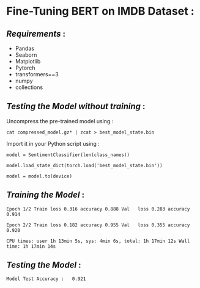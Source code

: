 # Fine-Tuning BERT on IMDB Dataset :

## ***Requirements*** :

* Pandas
* Seaborn
* Matplotlib
* Pytorch
* transformers==3
* numpy
* collections

## ***Testing the Model without training*** :

Uncompress the pre-trained model using :

`cat compressed_model.gz* | zcat > best_model_state.bin`

Import it in your Python script using :


`model = SentimentClassifier(len(class_names))`

`model.load_state_dict(torch.load('best_model_state.bin'))`

`model = model.to(device)`


## ***Training the Model*** :


`Epoch 1/2
Train loss 0.316 accuracy 0.888
Val   loss 0.283 accuracy 0.914`

`Epoch 2/2
Train loss 0.182 accuracy 0.955
Val   loss 0.355 accuracy 0.920`

`CPU times: user 1h 13min 5s, sys: 4min 6s, total: 1h 17min 12s
Wall time: 1h 17min 14s`


## ***Testing the Model*** :


`
Model Test Accuracy :   0.921
`
